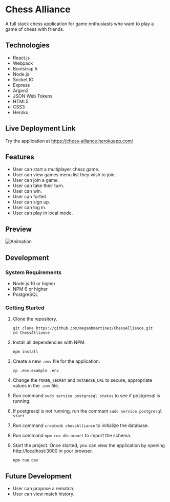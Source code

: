 # Chess Alliance

A full stack chess application for game enthusiasts who want to play a game of chess with friends.

## Technologies

- React.js
- Webpack
- Bootstrap 5
- Node.js
- Socket.IO
- Express
- Argon2
- JSON Web Tokens
- HTML5
- CSS3
- Heroku

## Live Deployment Link

Try the application at https://chess-alliance.herokuapp.com/

## Features

- User can start a multiplayer chess game.
- User can view games menu list they wish to join.
- User can join a game.
- User can take their turn.
- User can win.
- User can forfeit.
- User can sign up.
- User can log in.
- User can play in local mode.

## Preview

![Animation](https://user-images.githubusercontent.com/6316645/157753440-0eb24a3f-e2b0-46cb-9fa3-84e743370d61.gif)

## Development

### System Requirements

- Node.js 10 or higher
- NPM 6 or higher
- PostgreSQL

### Getting Started

1. Clone the repository.

    ```shell
    git clone https://github.com/meganbmartinez/ChessAlliance.git
    cd ChessAlliance
    ```

2. Install all dependencies with NPM.

    ```shell
    npm install
    ```

3. Create a new `.env` file for the application.

    ```shell
    cp .env.example .env
    ```

4. Change the `TOKEN_SECRET` and `DATABASE_URL` to secure, appropriate values in the `.env` file.

5. Run command `sudo service postgresql status` to see if postgresql is running.

6. If postgresql is not running, run the commant `sudo service postgresql start`

7. Run command `createdb chessAlliance` to initialize the database.

8. Run command `npm run db:import` to import the schema.

9. Start the project. Once started, you can view the application by opening http://localhost:3000 in your browser.

    ```shell
    npm run dev
    ```

## Future Development
- User can propose a rematch.
- User can view match history.
